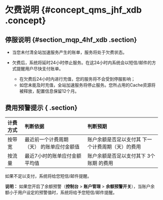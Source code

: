 # 欠费说明 {#concept_qms_jhf_xdb .concept}

## 停服说明 {#section_mqp_4hf_xdb .section}

-   当您未付清全站加速服务产生的账单，服务将处于欠费状态。
-   欠费后，系统将延时24小时停止服务。在这24小时内系统会以短信/邮件的方式提醒用户尽快支付账单。

    -   在欠费后24小时内进行充值，您的服务将不会受到停服影响；
    -   如您未能及时充值，全站加速服务将停止服务。您所占用的Cache资源将被释放，配置信息保留12个月。

## 费用预警提示 { .section}

|计费方式|判断依据|判断预期|
|:---|:---|:---|
|按带宽|最近前一个计费周期（天） 的账单应付金额值|账户余额是否足以支付其 下一个计费周期（天）的费用|
|按流量|最近7小时的账单应付金额平均值|账户余额是否足以支付其下 3个账期 的费用|

如果不足以支付，系统将给您短信/邮件提醒。

**说明：** 如果您开启了余额预警（**控制台** \> **账户管理** \> **余额预警开关**），当账户余额小于用户设定的预警值时，系统将给予您短信/邮件提醒。

